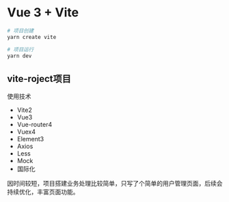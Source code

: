 # Vue 3 + Vite

```bash
# 项目创建
yarn create vite

# 项目运行
yarn dev

```

## vite-roject项目
使用技术
* Vite2
* Vue3
* Vue-router4
* Vuex4
* Element3
* Axios
* Less
* Mock
* 国际化

因时间较短，项目搭建业务处理比较简单，只写了个简单的用户管理页面，后续会持续优化，丰富页面功能。

